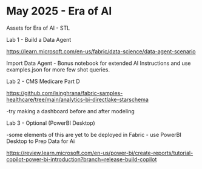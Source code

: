 # May 2025 - Era of AI
Assets for Era of AI - STL


Lab 1 - Build a Data Agent

https://learn.microsoft.com/en-us/fabric/data-science/data-agent-scenario

Import Data Agent - Bonus notebook for extended AI Instructions and use examples.json for more few shot queries.

Lab 2 - CMS Medicare Part D

https://github.com/isinghrana/fabric-samples-healthcare/tree/main/analytics-bi-directlake-starschema

-try making a dashboard before and after modeling

Lab 3 - Optional (PowerBI Desktop)

-some elements of this are yet to be deployed in Fabric - use PowerBI Desktop to Prep Data for Ai

https://review.learn.microsoft.com/en-us/power-bi/create-reports/tutorial-copilot-power-bi-introduction?branch=release-build-copilot
